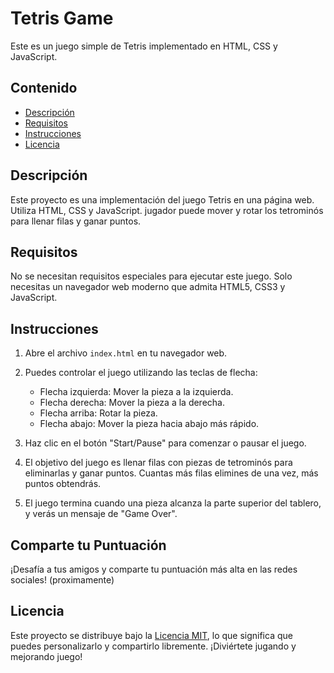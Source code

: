 # Tetris Game

Este es un juego simple de Tetris implementado en HTML, CSS y JavaScript.

## Contenido

- [Descripción](#descripción)
- [Requisitos](#requisitos)
- [Instrucciones](#instrucciones)
- [Licencia](#licencia)

## Descripción

Este proyecto es una implementación del juego Tetris en una página web. Utiliza HTML, CSS y JavaScript. 
jugador puede mover y rotar los tetrominós para llenar filas y ganar puntos.

## Requisitos

No se necesitan requisitos especiales para ejecutar este juego. Solo necesitas un navegador web moderno que admita HTML5, CSS3 y JavaScript.

## Instrucciones

1. Abre el archivo `index.html` en tu navegador web.

2. Puedes controlar el juego utilizando las teclas de flecha:
   - Flecha izquierda: Mover la pieza a la izquierda.
   - Flecha derecha: Mover la pieza a la derecha.
   - Flecha arriba: Rotar la pieza.
   - Flecha abajo: Mover la pieza hacia abajo más rápido.

3. Haz clic en el botón "Start/Pause" para comenzar o pausar el juego.

4. El objetivo del juego es llenar filas con piezas de tetrominós para eliminarlas y ganar puntos. Cuantas más filas elimines de una vez, más puntos obtendrás.

5. El juego termina cuando una pieza alcanza la parte superior del tablero, y verás un mensaje de "Game Over".

## Comparte tu Puntuación

¡Desafía a tus amigos y comparte tu puntuación más alta en las redes sociales! (proximamente)

## Licencia

Este proyecto se distribuye bajo la [Licencia MIT](LICENSE), lo que significa que puedes personalizarlo y compartirlo libremente. ¡Diviértete jugando y mejorando juego!
